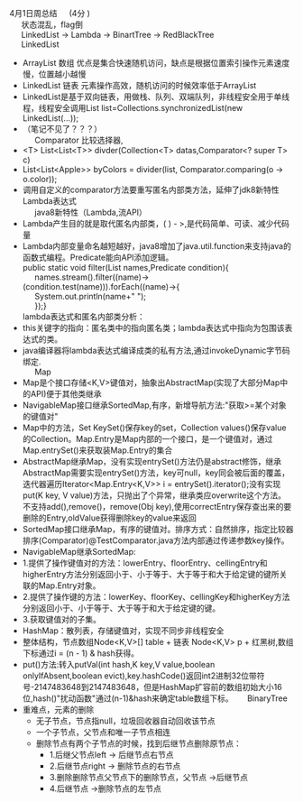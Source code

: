 4月1日周总结&emsp;&ensp;(4分 )  
&emsp;&ensp;状态混乱，flag倒  
&emsp;&ensp;LinkedList -> Lambda -> BinartTree -> RedBlackTree  
&emsp;&ensp;LinkedList  
 * ArrayList 数组 优点是集合快速随机访问，缺点是根据位置索引操作元素速度慢，位置越小越慢
 * LinkedList 链表 元素操作高效，随机访问的时候效率低于ArrayList
 * LinkedList是基于双向链表，用做栈、队列、双端队列，非线程安全用于单线程，线程安全调用List list=Collections.synchronizedList(new LinkedList(...));  
 * （笔记不见了？？？）  
&emsp;&ensp;Comparator 比较选择器,
 * <T\> List<List<T\>> divder(Collection<T\> datas,Comparator<? super T> c)
 * List<List<Apple\>> byColors = divider(list, Comparator.comparing(o -> o.color));
 * 调用自定义的comparator方法要重写匿名内部类方法，延伸了jdk8新特性Lambda表达式  
&emsp;&ensp;java8新特性（Lambda,流API）
 * Lambda产生目的就是取代匿名内部类，( ) - >,是代码简单、可读、减少代码量  
 * Lambda内部变量命名越短越好，java8增加了java.util.function来支持java的函数式编程。Predicate能向API添加逻辑。  
 public static void filter(List<String> names,Predicate<String> condition){   
 &emsp;&ensp;names.stream().filter((name)->(condition.test(name))).forEach((name)->{   
 &emsp;&ensp;System.out.println(name+" ");   
 &emsp;&ensp;});}  
 lambda表达式和匿名内部类分析：
  * this关键字的指向：匿名类中的指向匿名类；lambda表达式中指向为包围该表达式的类。
  * java编译器将lambda表达式编译成类的私有方法,通过invokeDynamic字节码绑定.  
 &emsp;&ensp;Map 
  * Map是个接口存储<K,V>键值对，抽象出AbstractMap(实现了大部分Map中的API)便于其他类继承
  * NavigableMap接口继承SortedMap,有序，新增导航方法:"获取>=某个对象的键值对"
  * Map中的方法，Set<K> KeySet()保存key的set，Collection<V> values()保存value的Collection。Map.Entry是Map内部的一个接口，是一个键值对，通过Map.entrySet()来获取装Map.Entry的集合
  * AbstractMap继承Map，没有实现entrySet()方法仍是abstract修饰，继承AbstractMap需要实现entrySet()方法，key可null，key同会被后面的覆盖，迭代器遍历Iterator<Map.Entry<K,V>> i = entrySet().iterator();没有实现put(K key, V value)方法，只抛出了个异常，继承类应overwrite这个方法。不支持add(),remove()，remove(Obj key),使用correctEntry保存查出来的要删除的Entry,oldValue获得删除key的value来返回
  * SortedMap接口继承Map，有序的键值对。排序方式：自然排序，指定比较器排序(Comparator)@TestComparator.java方法内部通过传递参数key操作。
  * NavigableMap继承SortedMap:
  * 1.提供了操作键值对的方法：lowerEntry、floorEntry、cellingEntry和higherEntry方法分别返回小于、小于等于、大于等于和大于给定键的键所关联的Map.Entry对象。
  * 2.提供了操作键的方法：lowerKey、floorKey、cellingKey和higherKey方法分别返回小于、小于等于、大于等于和大于给定键的键。
  * 3.获取键值对的子集。
  * HashMap：散列表，存储键值对，实现不同步非线程安全
  * 整体结构，节点数组Node<K,V>[] table + 链表 Node<K,V> p + 红黑树,数组下标通过i = (n - 1) & hash获得。
  * put()方法:转入putVal(int hash,K key,V value,boolean onlyIfAbsent,boolean evict),key.hashCode()返回int2进制32位带符号-2147483648到2147483648，但是HashMap扩容前的数组初始大小16位,hash()"扰动函数"通过(n-1)&hash来确定table数组下标。
 &emsp;&ensp;BinaryTree  
  * 重难点，元素的删除  
      * 无子节点，节点指null，垃圾回收器自动回收该节点  
      * 一个子节点，父节点和唯一子节点相连  
      * 删除节点有两个子节点的时候，找到后继节点删除原节点：  
        * 	1.后继父节点left -> 后继节点右节点  
        * 	2.后继节点right -> 删除节点的右节点  
        * 	3.删除删除节点父节点下的删除节点，父节点 ->后继节点  
        * 	4.后继节点 ->删除节点的左节点   
        
